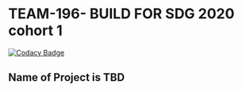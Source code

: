 # TEAM-196- BUILD FOR SDG 2020 cohort 1

[![Codacy Badge](https://api.codacy.com/project/badge/Grade/527e527a99244e0ba82fca9e5c470131)](https://app.codacy.com/gh/BuildForSDG/Team-196-Project?utm_source=github.com&utm_medium=referral&utm_content=BuildForSDG/Team-196-Project&utm_campaign=Badge_Grade_Settings)

## Name of Project is TBD

